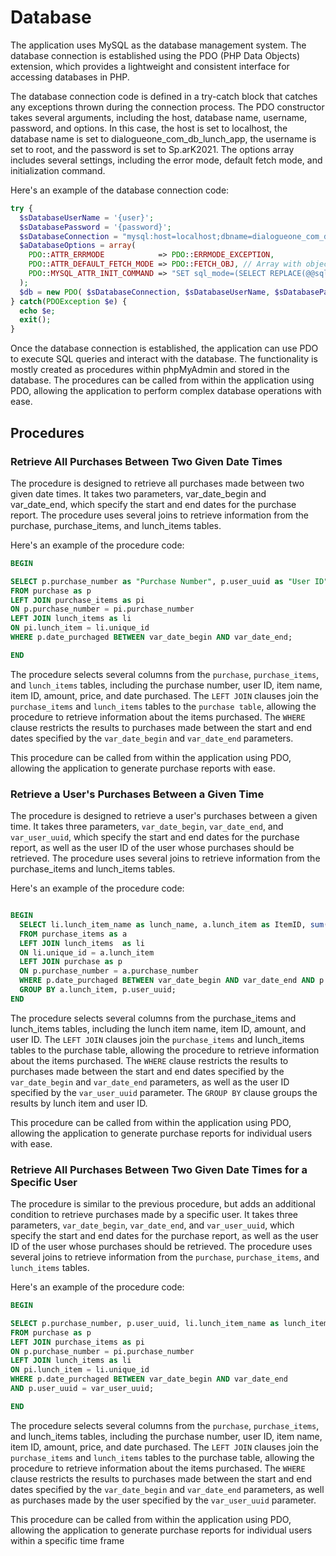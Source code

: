 # Database

The application uses MySQL as the database management system. The database connection is established using the PDO (PHP Data Objects) extension, which provides a lightweight and consistent interface for accessing databases in PHP.

The database connection code is defined in a try-catch block that catches any exceptions thrown during the connection process. The PDO constructor takes several arguments, including the host, database name, username, password, and options. In this case, the host is set to localhost, the database name is set to dialogueone_com_db_lunch_app, the username is set to root, and the password is set to Sp.arK2021. The options array includes several settings, including the error mode, default fetch mode, and initialization command.

Here's an example of the database connection code:

```php
try {
  $sDatabaseUserName = '{user}';
  $sDatabasePassword = '{password}';
  $sDatabaseConnection = "mysql:host=localhost;dbname=dialogueone_com_db_lunch_app; charset=utf8mb4;";
  $aDatabaseOptions = array(
    PDO::ATTR_ERRMODE            => PDO::ERRMODE_EXCEPTION,
    PDO::ATTR_DEFAULT_FETCH_MODE => PDO::FETCH_OBJ, // Array with object
    PDO::MYSQL_ATTR_INIT_COMMAND => "SET sql_mode=(SELECT REPLACE(@@sql_mode,'ONLY_FULL_GROUP_BY',''))"
  );
  $db = new PDO( $sDatabaseConnection, $sDatabaseUserName, $sDatabasePassword, $aDatabaseOptions );
} catch(PDOException $e) {
  echo $e;
  exit();
}
```

Once the database connection is established, the application can use PDO to execute SQL queries and interact with the database. The functionality is mostly created as procedures within phpMyAdmin and stored in the database. The procedures can be called from within the application using PDO, allowing the application to perform complex database operations with ease.

## Procedures

### Retrieve All Purchases Between Two Given Date Times

The procedure is designed to retrieve all purchases made between two given date times. It takes two parameters, var_date_begin and var_date_end, which specify the start and end dates for the purchase report. The procedure uses several joins to retrieve information from the purchase, purchase_items, and lunch_items tables.

Here's an example of the procedure code:

```sql
BEGIN

SELECT p.purchase_number as "Purchase Number", p.user_uuid as "User ID", li.lunch_item_name as "Item name", pi.lunch_item as "Item ID", amount as "Amount", price as "Price", p.date_purchaged as "Date Purchased"
FROM purchase as p
LEFT JOIN purchase_items as pi
ON p.purchase_number = pi.purchase_number
LEFT JOIN lunch_items as li
ON pi.lunch_item = li.unique_id
WHERE p.date_purchaged BETWEEN var_date_begin AND var_date_end;

END
```

The procedure selects several columns from the `purchase`, `purchase_items`, and `lunch_items` tables, including the purchase number, user ID, item name, item ID, amount, price, and date purchased. The `LEFT JOIN` clauses join the `purchase_items` and `lunch_items` tables to the `purchase table`, allowing the procedure to retrieve information about the items purchased. The `WHERE` clause restricts the results to purchases made between the start and end dates specified by the `var_date_begin` and `var_date_end` parameters.

This procedure can be called from within the application using PDO, allowing the application to generate purchase reports with ease.

### Retrieve a User's Purchases Between a Given Time

The procedure is designed to retrieve a user's purchases between a given time. It takes three parameters, `var_date_begin`, `var_date_end`, and `var_user_uuid`, which specify the start and end dates for the purchase report, as well as the user ID of the user whose purchases should be retrieved. The procedure uses several joins to retrieve information from the purchase_items and lunch_items tables.

Here's an example of the procedure code:

```sql

BEGIN
  SELECT li.lunch_item_name as lunch_name, a.lunch_item as ItemID, sum(a.amount) as amount, p.user_uuid as userID
  FROM purchase_items as a
  LEFT JOIN lunch_items  as li
  ON li.unique_id = a.lunch_item
  LEFT JOIN purchase as p
  ON p.purchase_number = a.purchase_number
  WHERE p.date_purchaged BETWEEN var_date_begin AND var_date_end AND p.user_uuid = var_user_uuid
  GROUP BY a.lunch_item, p.user_uuid;
END


```

The procedure selects several columns from the purchase_items and lunch_items tables, including the lunch item name, item ID, amount, and user ID. The `LEFT JOIN` clauses join the `purchase_items` and lunch_items tables to the purchase table, allowing the procedure to retrieve information about the items purchased. The `WHERE` clause restricts the results to purchases made between the start and end dates specified by the `var_date_begin` and `var_date_end` parameters, as well as the user ID specified by the `var_user_uuid` parameter. The `GROUP BY` clause groups the results by lunch item and user ID.

This procedure can be called from within the application using PDO, allowing the application to generate purchase reports for individual users with ease.

### Retrieve All Purchases Between Two Given Date Times for a Specific User

The procedure is similar to the previous procedure, but adds an additional condition to retrieve purchases made by a specific user. It takes three parameters, `var_date_begin`, `var_date_end`, and `var_user_uuid`, which specify the start and end dates for the purchase report, as well as the user ID of the user whose purchases should be retrieved. The procedure uses several joins to retrieve information from the `purchase`, `purchase_items`, and `lunch_items` tables.

Here's an example of the procedure code:

```sql
BEGIN

SELECT p.purchase_number, p.user_uuid, li.lunch_item_name as lunch_item_name, pi.lunch_item, amount, price, p.date_purchaged
FROM purchase as p
LEFT JOIN purchase_items as pi
ON p.purchase_number = pi.purchase_number
LEFT JOIN lunch_items as li
ON pi.lunch_item = li.unique_id
WHERE p.date_purchaged BETWEEN var_date_begin AND var_date_end
AND p.user_uuid = var_user_uuid;

END

```

The procedure selects several columns from the `purchase`, `purchase_items`, and lunch_items tables, including the purchase number, user ID, item name, item ID, amount, price, and date purchased. The `LEFT JOIN` clauses join the `purchase_items` and `lunch_items` tables to the purchase table, allowing the procedure to retrieve information about the items purchased. The `WHERE` clause restricts the results to purchases made between the start and end dates specified by the `var_date_begin` and `var_date_end` parameters, as well as purchases made by the user specified by the `var_user_uuid` parameter.

This procedure can be called from within the application using PDO, allowing the application to generate purchase reports for individual users within a specific time frame
